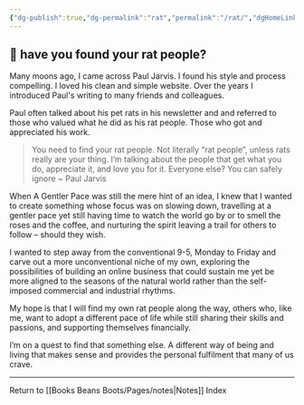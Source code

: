 ```yaml
---
{"dg-publish":true,"dg-permalink":"rat","permalink":"/rat/","dgHomeLink":true,"dgPassFrontmatter":false}
---
```



## 🌿 have you found your rat people?

Many moons ago, I came across Paul Jarvis. I found his style and process compelling. I loved his clean and simple website. Over the years I introduced Paul's writing to many friends and colleagues.

Paul often talked about his pet rats in his newsletter and and referred to those who valued what he did as his rat people. Those who got and appreciated his work.

> You need to find your rat people. Not literally “rat people”, unless rats really are your thing. I’m talking about the people that get what you do, appreciate it, and love you for it. Everyone else? You can safely ignore ~ Paul Jarvis

When A Gentler Pace was still the mere hint of an idea, I knew that I wanted to create something whose focus was on slowing down, travelling at a gentler pace yet still having time to watch the world go by or to smell the roses and the coffee, and nurturing the spirit leaving a trail for others to follow – should they wish.

I wanted to step away from the conventional 9-5, Monday to Friday and carve out a more unconventional niche of my own, exploring the possibilities of building an online business that could sustain me yet be more aligned to the seasons of the natural world rather than the self-imposed commercial and industrial rhythms.

My hope is that I will find my own rat people along the way, others who, like me, want to adopt a different pace of life while still sharing their skills and passions, and supporting themselves financially.

I’m on a quest to find that something else. A different way of being and living that makes sense and provides the personal fulfilment that many of us crave.

---

Return to [[Books Beans Boots/Pages/notes|Notes]] Index